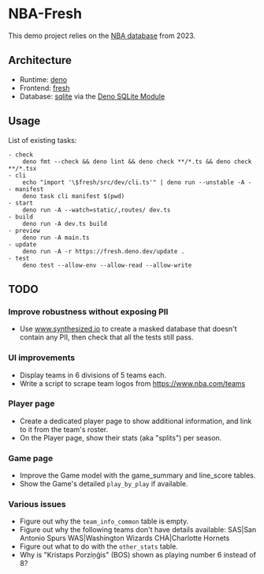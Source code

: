 # NBA-Fresh

This demo project relies on the
[NBA database](https://www.kaggle.com/datasets/wyattowalsh/basketball/data)
from 2023.

## Architecture

- Runtime: [deno](https://docs.deno.com/runtime/)
- Frontend: [fresh](https://fresh.deno.dev/docs/getting-started)
- Database: [sqlite](https://sqlite.org/) via the
  [Deno SQLite Module](https://deno.land/x/sqlite@v3.9.1)

## Usage

List of existing tasks:

```
- check
    deno fmt --check && deno lint && deno check **/*.ts && deno check **/*.tsx
- cli
    echo "import '\$fresh/src/dev/cli.ts'" | deno run --unstable -A -
- manifest
    deno task cli manifest $(pwd)
- start
    deno run -A --watch=static/,routes/ dev.ts
- build
    deno run -A dev.ts build
- preview
    deno run -A main.ts
- update
    deno run -A -r https://fresh.deno.dev/update .
- test
    deno test --allow-env --allow-read --allow-write
```

## TODO

### Improve robustness without exposing PII

- Use www.synthesized.io to create a masked database that doesn't contain any
  PII, then check that all the tests still pass.

### UI improvements

- Display teams in 6 divisions of 5 teams each.
- Write a script to scrape team logos from https://www.nba.com/teams

### Player page

- Create a dedicated player page to show additional information, and link to it
  from the team's roster.
- On the Player page, show their stats (aka "splits") per season.

### Game page

- Improve the Game model with the game_summary and line_score tables.
- Show the Game's detailed `play_by_play` if available.

### Various issues

- Figure out why the `team_info_common` table is empty.
- Figure out why the following teams don't have details available: SAS|San
  Antonio Spurs WAS|Washington Wizards CHA|Charlotte Hornets
- Figure out what to do with the `other_stats` table.
- Why is "Kristaps Porziņģis" (BOS) shown as playing number 6 instead of 8?
